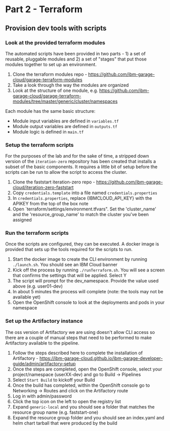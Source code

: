 # Part 2 - Terraform

## Provision dev tools with scripts

### Look at the provided terraform modules

The automated scripts have been provided in two parts - 1) a set of reusable, pluggable modules and 2) a set of "stages"
that put those modules together to set up an environment.

1. Clone the terraform modules repo - https://github.com/ibm-garage-cloud/garage-terraform-modules
2. Take a look through the way the modules are organized
3. Look at the structure of one module, e.g. https://github.com/ibm-garage-cloud/garage-terraform-modules/tree/master/generic/cluster/namespaces

Each module has the same basic structure:
- Module input variables are defined in `variables.tf`
- Module output variables are defined in `outputs.tf`
- Module logic is defined in `main.tf`
  
### Setup the terraform scripts

For the purposes of the lab and for the sake of time, a stripped down version of the `iteration-zero` repository has been
created that installs a subset of the basic components. It requires a little bit of setup before the scripts can be run
to allow the script to access the cluster.

1. Clone the faststart iteration-zero repo - https://github.com/ibm-garage-cloud/iteration-zero-faststart
2. Copy `credentials.template` into a file named `credentials.properties`
3. In `credentials.properties`, replace {IBMCLOUD_API_KEY} with the APIKEY from the top of the box note
4. Open `terraform/settings/environment.tfvars". Set the 'cluster_name' and the 'resource_group_name' to 
match the cluster you've been assigned

### Run the terraform scripts

Once the scripts are configured, they can be executed. A docker image is provided that sets up the tools required for the
scripts to run.

1. Start the docker image to create the CLI environment by running `./launch.sh`. You should see an IBM Cloud banner
2. Kick off the process by running `./runTerraform.sh`. You will see a screen that confirms the settings that will be applied. Select Y
3. The script will prompt for the dev_namespace. Provide the value used above (e.g. user01-dev)
4. In about 5 minutes the process will complete (note: the tools may not be available yet)
5. Open the OpenShift console to look at the deployments and pods in your namespace

### Set up the Artifactory instance

The oss version of Artifactory we are using doesn't allow CLI access so there are a couple of manual steps that 
need to be performed to make Artifactory available to the pipeline.

1. Follow the steps described here to complete the installation of Artifactory - https://ibm-garage-cloud.github.io/ibm-garage-developer-guide/admin/artifactory-setup
2. Once the steps are completed, open the OpenShift console, select your project/namespace (userXX-dev) and go to Build -> Pipelines
3. Select `Start Build` to kickoff your Build
4. Once the build has completed, within the OpenShift console go to Networking -> Routes and click on the Artifactory route
5. Log in with admin/password
6. Click the top icon on the left to open the registry list
7. Expand `generic-local` and you should see a folder that matches the resource group name (e.g. faststart-one)
8. Expand the resource group folder and you should see an index.yaml and helm chart tarball that were produced by the
build
